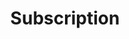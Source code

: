 ---
layout: redirected
title: Subscription
sitemap: false
group: [navigation-consumer-footer]
permalink: subscription/
redirect_to: https://subscribe.crownstone.rocks/welcome
---